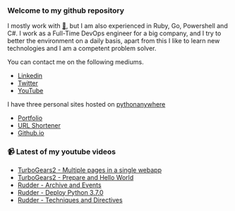 ### Welcome to my github repository

I mostly work with [:snake:](https://www.python.org/), but I am also experienced in Ruby, Go, Powershell and C#. I work as a Full-Time DevOps engineer for a big company, and I try to better the environment on a daily basis, apart from this I like to learn new technologies and I am a competent problem solver.

You can contact me on the following mediums.
- [Linkedin](https://www.linkedin.com/in/r3ap3rpy)
- [Twitter](https://twitter.com/r3ap3rpy)
- [YouTube](https://www.youtube.com/channel/UC1qkMXH8d2I9DDAtBSeEHqg)

I have three personal sites hosted on [pythonanywhere](https://www.pythonanywhere.com/)
- [Portfolio](http://r3ap3rpy.pythonanywhere.com/)
- [URL Shortener](http://shortenpy.pythonanywhere.com/)
- [Github.io](https://r3ap3rpy.github.io/)

### :video_camera: Latest of my youtube videos
<!-- YOUTUBE:START -->
- [TurboGears2 - Multiple pages in a single webapp](https://www.youtube.com/watch?v=VIYpz4CMCT0)
- [TurboGears2 - Prepare and Hello World](https://www.youtube.com/watch?v=RYDxtY5yR0k)
- [Rudder - Archive and Events](https://www.youtube.com/watch?v=M7bGGNbmse8)
- [Rudder - Deploy Python 3.7.0](https://www.youtube.com/watch?v=wn3EMuF-2ro)
- [Rudder - Techniques and Directives](https://www.youtube.com/watch?v=cleT8jJd3r8)
<!-- YOUTUBE:END -->

